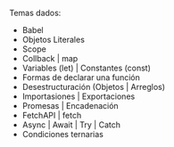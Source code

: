 Temas dados:
- Babel
- Objetos Literales
- Scope
- Collback | map
- Variables (let) | Constantes (const)
- Formas de declarar una función
- Desestructuración (Objetos | Arreglos)
- Importasiones | Exportaciones
- Promesas | Encadenación
- FetchAPI | fetch
- Async | Await | Try | Catch
- Condiciones ternarias

